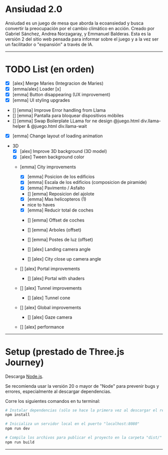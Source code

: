 # Ansiudad 2.0
Ansiudad es un juego de mesa que aborda la ecoansiedad y busca convertir la preocupación por el cambio climático en acción. Creado por Gabriel Sánchez, Andrea Norzagaray, y Emmanuel Balderas. Esta es la versión 2 del sitio web pensada para informar sobre el juego y a la vez ser un facilitador o "expansión" a través de IA.


***
# TODO List (en orden)
- [x] [alex] Merge Maries (Integracion de Maries)
- [x] [emma/alex] Loader [x]
- [x] [emma] Button disappearing (UX improvement)
- [x] [emma] UI styling upgrades
- [] [emma] Improve Error handling from Llama
- [] [emma] Pantalla para bloquear dispositivos móbiles
- [] [emma] Swap Boilerplate LLama for ne design @juego.html div.llama-helper & @juego.html div.llama-wait
- [x] [emma] Change layout of loading animation
- 3D
    - [x] [alex] Improve 3D background (3D model)
    - [x] [alex] Tween background color

    - [emma] City improvements
        - [x] [emma] Posicion de los edificios
        - [x] [emma] Escala de los edificios (composicion de piramide)
        - [x] [emma] Pavimento / Asfalto
        - [] [emma] Reposicion del ajolote
        - [x] [emma] Mas helicopteros (1)

        - nice to haves
         - [x] [emma] Reducir total de coches 
         - [] [emma] Offset de coches 
         - [] [emma] Arboles (offset) 
         - [] [emma] Postes de luz (offset) 

        - [] [alex] Landing camera angle
        - [] [alex] City close up camera angle

    - [] [alex] Portal improvements
        - [] [alex] Portal with shaders

    - [] [alex] Tunnel improvements
        - [] [alex] Tunnel cone


    - [] [alex] Global improvements
        - [] [alex] Gaze camera

    - [] [alex] performance

***

# Setup (prestado de Three.js Journey)
Descarga [Node.js](https://nodejs.org/en/download/).

Se recomienda usar la versión 20 o mayor de "Node" para prevenir bugs y errores, especialmente al descargar dependencias.

Corre los siguientes comandos en tu terminal:

``` bash
# Instalar dependencias (sólo se hace la primera vez al descargar el repositorio)
npm install

# Inicializa un servidor local en el puerto "localhost:8080"
npm run dev

# Compila los archivos para publicar el proyecto en la carpeta "dist/"
npm run build
```


***